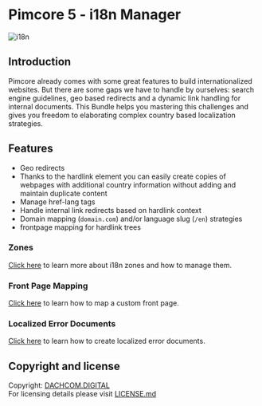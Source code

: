 # Pimcore 5 - i18n Manager

![i18n](https://user-images.githubusercontent.com/700119/27761666-f3ed6746-5e60-11e7-955a-3030453c68ff.jpg)

## Introduction
Pimcore already comes with some great features to build internationalized websites. But there are some gaps we have to handle by ourselves: search engine guidelines, geo based redirects and a dynamic link handling for internal documents. 
This Bundle helps you mastering this challenges and gives you freedom to elaborating complex country based localization strategies.

## Features
- Geo redirects
- Thanks to the hardlink element you can easily create copies of webpages with additional country information without adding and maintain duplicate content
- Manage href-lang tags
- Handle internal link redirects based on hardlink context
- Domain mapping (`domain.com`) and/or language slug (`/en`) strategies
- frontpage mapping for hardlink trees

### Zones
[Click here](docs/20_Zones.md) to learn more about i18n zones and how to manage them.

### Front Page Mapping
[Click here](docs/30_FrontPageMapping.md) to learn how to map a custom front page.

### Localized Error Documents
[Click here](docs/40_LocaleErrorDocument.md) to learn how to create localized error documents.

## Copyright and license
Copyright: [DACHCOM.DIGITAL](http://dachcom-digital.ch)  
For licensing details please visit [LICENSE.md](LICENSE.md)  